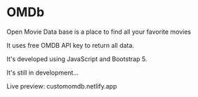 # OMDb
Open Movie Data base is a place to find all your favorite movies

It uses free OMDB API key to return all data.

It's developed using JavaScript and Bootstrap 5.

It's still in development...

Live preview: customomdb.netlify.app
